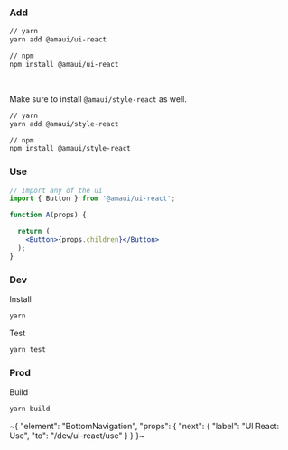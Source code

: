 
### Add

```bash
// yarn
yarn add @amaui/ui-react

// npm
npm install @amaui/ui-react
```

<br />

Make sure to install `@amaui/style-react` as well.


```sh
// yarn
yarn add @amaui/style-react

// npm
npm install @amaui/style-react
```

### Use

```jsx
// Import any of the ui
import { Button } from '@amaui/ui-react';

function A(props) {

  return (
    <Button>{props.children}</Button>
  );
}
```

### Dev

Install

```bash
yarn
```

Test

```bash
yarn test
```

### Prod

Build

```bash
yarn build
```

~{
  "element": "BottomNavigation",
  "props": {
    "next": {
      "label": "UI React: Use",
      "to": "/dev/ui-react/use"
    }
  }
}~
